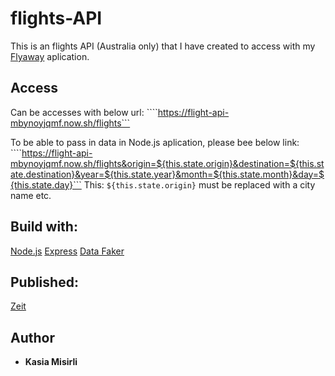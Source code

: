 # flights-API

This is an flights API (Australia only) that I have created to access with my [Flyaway](https://kasiamisirli.github.io/flight_search_engine/) aplication.

## Access

Can be accesses with below url:
````https://flight-api-mbynoyjqmf.now.sh/flights```

To be able to pass in data in Node.js aplication, please bee below link:
````https://flight-api-mbynoyjqmf.now.sh/flights&origin=${this.state.origin}&destination=${this.state.destination}&year=${this.state.year}&month=${this.state.month}&day=${this.state.day}```
This: 
```${this.state.origin}``` must be replaced with a city name etc.

## Build with:

[Node.js](https://nodejs.org/en/)
[Express](https://expressjs.com/)
[Data Faker](https://www.npmjs.com/package/data-faker)

## Published:

[Zeit](https://zeit.co)

## Author

* **Kasia Misirli** 

